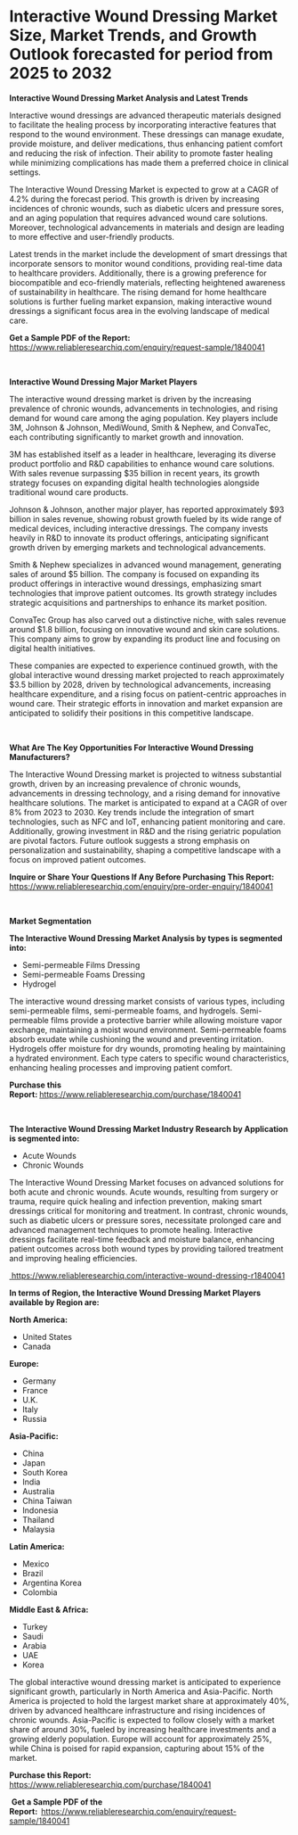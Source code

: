 <p><h1>Interactive Wound Dressing Market Size, Market Trends, and Growth Outlook forecasted for period from 2025 to 2032</h1></p><p><strong>Interactive Wound Dressing Market Analysis and Latest Trends</strong></p>
<p><p>Interactive wound dressings are advanced therapeutic materials designed to facilitate the healing process by incorporating interactive features that respond to the wound environment. These dressings can manage exudate, provide moisture, and deliver medications, thus enhancing patient comfort and reducing the risk of infection. Their ability to promote faster healing while minimizing complications has made them a preferred choice in clinical settings.</p><p>The Interactive Wound Dressing Market is expected to grow at a CAGR of 4.2% during the forecast period. This growth is driven by increasing incidences of chronic wounds, such as diabetic ulcers and pressure sores, and an aging population that requires advanced wound care solutions. Moreover, technological advancements in materials and design are leading to more effective and user-friendly products.</p><p>Latest trends in the market include the development of smart dressings that incorporate sensors to monitor wound conditions, providing real-time data to healthcare providers. Additionally, there is a growing preference for biocompatible and eco-friendly materials, reflecting heightened awareness of sustainability in healthcare. The rising demand for home healthcare solutions is further fueling market expansion, making interactive wound dressings a significant focus area in the evolving landscape of medical care.</p></p>
<p><strong>Get a Sample PDF of the Report:&nbsp;</strong> <a href="https://www.reliableresearchiq.com/enquiry/request-sample/1840041?utm_campaign=3544&utm_medium=2&utm_source=Github&utm_content=ia&utm_term=19042025&utm_id=interactive-wound-dressing">https://www.reliableresearchiq.com/enquiry/request-sample/1840041</a></p>
<p>&nbsp;</p>
<p><strong>Interactive Wound Dressing Major Market Players</strong></p>
<p><p>The interactive wound dressing market is driven by the increasing prevalence of chronic wounds, advancements in technologies, and rising demand for wound care among the aging population. Key players include 3M, Johnson & Johnson, MediWound, Smith & Nephew, and ConvaTec, each contributing significantly to market growth and innovation.</p><p>3M has established itself as a leader in healthcare, leveraging its diverse product portfolio and R&D capabilities to enhance wound care solutions. With sales revenue surpassing $35 billion in recent years, its growth strategy focuses on expanding digital health technologies alongside traditional wound care products.</p><p>Johnson & Johnson, another major player, has reported approximately $93 billion in sales revenue, showing robust growth fueled by its wide range of medical devices, including interactive dressings. The company invests heavily in R&D to innovate its product offerings, anticipating significant growth driven by emerging markets and technological advancements.</p><p>Smith & Nephew specializes in advanced wound management, generating sales of around $5 billion. The company is focused on expanding its product offerings in interactive wound dressings, emphasizing smart technologies that improve patient outcomes. Its growth strategy includes strategic acquisitions and partnerships to enhance its market position.</p><p>ConvaTec Group has also carved out a distinctive niche, with sales revenue around $1.8 billion, focusing on innovative wound and skin care solutions. This company aims to grow by expanding its product line and focusing on digital health initiatives.</p><p>These companies are expected to experience continued growth, with the global interactive wound dressing market projected to reach approximately $3.5 billion by 2028, driven by technological advancements, increasing healthcare expenditure, and a rising focus on patient-centric approaches in wound care. Their strategic efforts in innovation and market expansion are anticipated to solidify their positions in this competitive landscape.</p></p>
<p>&nbsp;</p>
<p><strong>What Are The Key Opportunities For Interactive Wound Dressing Manufacturers?</strong></p>
<p><p>The Interactive Wound Dressing market is projected to witness substantial growth, driven by an increasing prevalence of chronic wounds, advancements in dressing technology, and a rising demand for innovative healthcare solutions. The market is anticipated to expand at a CAGR of over 8% from 2023 to 2030. Key trends include the integration of smart technologies, such as NFC and IoT, enhancing patient monitoring and care. Additionally, growing investment in R&D and the rising geriatric population are pivotal factors. Future outlook suggests a strong emphasis on personalization and sustainability, shaping a competitive landscape with a focus on improved patient outcomes.</p></p>
<p><strong>Inquire or Share Your Questions If Any Before Purchasing This Report:</strong> <a href="https://www.reliableresearchiq.com/enquiry/pre-order-enquiry/1840041?utm_campaign=3544&utm_medium=2&utm_source=Github&utm_content=ia&utm_term=19042025&utm_id=interactive-wound-dressing">https://www.reliableresearchiq.com/enquiry/pre-order-enquiry/1840041</a></p>
<p>&nbsp;</p>
<p><strong>Market Segmentation</strong></p>
<p><strong>The Interactive Wound Dressing Market Analysis by types is segmented into:</strong></p>
<p><ul><li>Semi-permeable Films Dressing</li><li>Semi-permeable Foams Dressing</li><li>Hydrogel</li></ul></p>
<p><p>The interactive wound dressing market consists of various types, including semi-permeable films, semi-permeable foams, and hydrogels. Semi-permeable films provide a protective barrier while allowing moisture vapor exchange, maintaining a moist wound environment. Semi-permeable foams absorb exudate while cushioning the wound and preventing irritation. Hydrogels offer moisture for dry wounds, promoting healing by maintaining a hydrated environment. Each type caters to specific wound characteristics, enhancing healing processes and improving patient comfort.</p></p>
<p><strong>Purchase this Report:&nbsp;</strong><a href="https://www.reliableresearchiq.com/purchase/1840041?utm_campaign=3544&utm_medium=2&utm_source=Github&utm_content=ia&utm_term=19042025&utm_id=interactive-wound-dressing">https://www.reliableresearchiq.com/purchase/1840041</a></p>
<p>&nbsp;</p>
<p><strong>The Interactive Wound Dressing Market Industry Research by Application is segmented into:</strong></p>
<p><ul><li>Acute Wounds</li><li>Chronic Wounds</li></ul></p>
<p><p>The Interactive Wound Dressing Market focuses on advanced solutions for both acute and chronic wounds. Acute wounds, resulting from surgery or trauma, require quick healing and infection prevention, making smart dressings critical for monitoring and treatment. In contrast, chronic wounds, such as diabetic ulcers or pressure sores, necessitate prolonged care and advanced management techniques to promote healing. Interactive dressings facilitate real-time feedback and moisture balance, enhancing patient outcomes across both wound types by providing tailored treatment and improving healing efficiencies.</p></p>
<p><a href="https://www.reliableresearchiq.com/interactive-wound-dressing-r1840041?utm_campaign=3544&utm_medium=2&utm_source=Github&utm_content=ia&utm_term=19042025&utm_id=interactive-wound-dressing">&nbsp;https://www.reliableresearchiq.com/interactive-wound-dressing-r1840041</a></p>
<p><strong>In terms of Region, the Interactive Wound Dressing Market Players available by Region are:</strong></p>
<p>
    <p> <strong> North America: </strong>
        <ul>
            <li>United States</li>
            <li>Canada</li>
        </ul>
        </p> 
    <p> <strong> Europe: </strong>
        <ul>
            <li>Germany</li>
            <li>France</li>
            <li>U.K.</li>
            <li>Italy</li>
            <li>Russia</li>
        </ul>
        </p> 
    <p> <strong> Asia-Pacific: </strong>
        <ul>
            <li>China</li>
            <li>Japan</li>
            <li>South Korea</li>
            <li>India</li>
            <li>Australia</li>
            <li>China Taiwan</li>
            <li>Indonesia</li>
            <li>Thailand</li>
            <li>Malaysia</li>
        </ul>
        </p> 
    <p> <strong> Latin America: </strong>
        <ul>
            <li>Mexico</li>
            <li>Brazil</li>
            <li>Argentina Korea</li>
            <li>Colombia</li>
        </ul>
        </p> 
    <p> <strong> Middle East & Africa: </strong>
        <ul>
            <li>Turkey</li>
            <li>Saudi</li>
            <li>Arabia</li>
            <li>UAE</li>
            <li>Korea</li>
        </ul>
    </p>
    </p>
<p><p>The global interactive wound dressing market is anticipated to experience significant growth, particularly in North America and Asia-Pacific. North America is projected to hold the largest market share at approximately 40%, driven by advanced healthcare infrastructure and rising incidences of chronic wounds. Asia-Pacific is expected to follow closely with a market share of around 30%, fueled by increasing healthcare investments and a growing elderly population. Europe will account for approximately 25%, while China is poised for rapid expansion, capturing about 15% of the market.</p></p>
<p><strong>Purchase this Report: </strong><a href="https://www.reliableresearchiq.com/purchase/1840041?utm_campaign=3544&utm_medium=2&utm_source=Github&utm_content=ia&utm_term=19042025&utm_id=interactive-wound-dressing">https://www.reliableresearchiq.com/purchase/1840041</a></p>
<p>&nbsp;<strong>Get a Sample PDF of the Report:&nbsp;&nbsp;</strong><a href="https://www.reliableresearchiq.com/enquiry/request-sample/1840041?utm_campaign=3544&utm_medium=2&utm_source=Github&utm_content=ia&utm_term=19042025&utm_id=interactive-wound-dressing">https://www.reliableresearchiq.com/enquiry/request-sample/1840041</a></p>
<p><strong></strong></p>
<p><p></p><p></p><p></p></p>